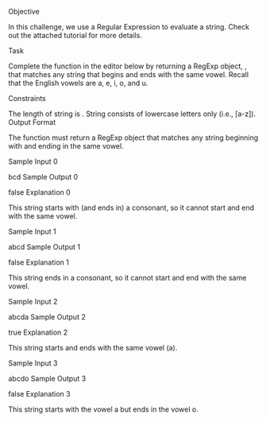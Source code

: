 Objective

In this challenge, we use a Regular Expression to evaluate a string. Check out the attached tutorial for more details.

Task

Complete the function in the editor below by returning a RegExp object, , that matches any string  that begins and ends with the same vowel. Recall that the English vowels are a, e, i, o, and u.

Constraints

The length of string  is  .
String  consists of lowercase letters only (i.e., [a-z]).
Output Format

The function must return a RegExp object that matches any string  beginning with and ending in the same vowel.

Sample Input 0

bcd
Sample Output 0

false
Explanation 0

This string starts with (and ends in) a consonant, so it cannot start and end with the same vowel.

Sample Input 1

abcd
Sample Output 1

false
Explanation 1

This string ends in a consonant, so it cannot start and end with the same vowel.

Sample Input 2

abcda
Sample Output 2

true
Explanation 2

This string starts and ends with the same vowel (a).

Sample Input 3

abcdo
Sample Output 3

false
Explanation 3

This string starts with the vowel a but ends in the vowel o.

